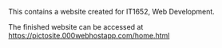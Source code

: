 This contains a website created for IT1652, Web Development.

The finished website can be accessed at https://pictosite.000webhostapp.com/home.html
